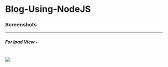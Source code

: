 # Blog-Using-NodeJS
<h3>Screenshots</h3><hr>
<h5>For Ipad View -</h5><br>
<img src="screen-shots/pad-1">
